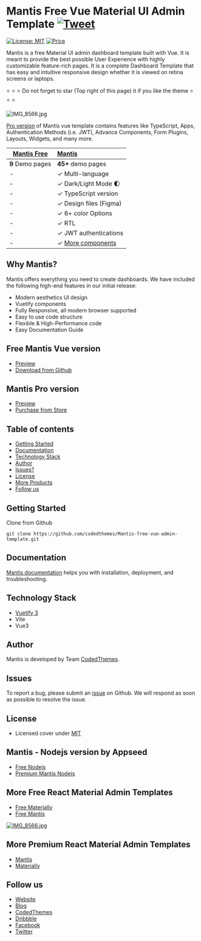 # Mantis Free Vue Material UI Admin Template [![Tweet](https://img.shields.io/twitter/url/http/shields.io.svg?style=social)](https://twitter.com/intent/tweet?text=Get%20Mantis%20React%20-%20The%20most%20beautiful%20Material%20designed%20Admin%20Dashboard%20Template%20&url=https://Mantisdashboard.io&via=codedthemes&hashtags=reactjs,webdev,developers,javascript)

[![License: MIT](https://img.shields.io/badge/License-MIT-yellow.svg)](https://opensource.org/licenses/MIT)
[![Price](https://img.shields.io/badge/price-FREE-0098f7.svg)](https://github.com/codedthemes/Mantis-free-vue-admin-template/blob/main/LICENSE)

Mantis is a free Material UI admin dashboard template built with Vue. It is meant to provide the best possible User Experience with highly customizable feature-rich pages. It is a complete Dashboard Template that has easy and intuitive responsive design whether it is viewed on retina screens or laptops.

:star: :star: :star: Do not forget to star (Top right of this page) it if you like the theme :star: :star: :star:

![IMG_8566.jpg](https://Mantisdashboard.io/imp-images/Mantis-github-free-vue-repo.jpg)

[Pro version](https://Mantisdashboard.io/vue) of Mantis vue template contains features like TypeScript, Apps, Authentication Methods (i.e. JWT), Advance Components, Form Plugins, Layouts, Widgets, and many more.

| [Mantis Free](https://Mantisdashboard.io/vue/free/) | [Mantis](https://codedthemes.com/item/mantis-vue-admin-template/) |
| --------------------------------------------- | :----------------------------------------------------------------------- |
| **9** Demo pages                              | **45+** demo pages                                                       |
| -                                             | ✓ Multi-language                                                         |
| -                                             | ✓ Dark/Light Mode 🌓                                                     |
| -                                             | ✓ TypeScript version                                                     |
| -                                             | ✓ Design files (Figma)                                                   |
| -                                             | ✓ 6+ color Options                                                       |
| -                                             | ✓ RTL                                                                    |
| -                                             | ✓ JWT authentications                                   |
| -                                             | ✓ [More components](https://Mantisdashboard.io/vue/dashboard/default)         |

## Why Mantis?

Mantis offers everything you need to create dashboards. We have included the following high-end features in our initial release:

-   Modern aesthetics UI design
-   Vuetify components
-   Fully Responsive, all modern browser supported
-   Easy to use code structure
-   Flexible & High-Performance code
-   Easy Documentation Guide

## Free Mantis Vue version

-   [Preview](https://Mantisdashboard.io/vue/free/)
-   [Download from Github](https://github.com/codedthemes/Mantis-free-vue-admin-template)

## Mantis Pro version

-   [Preview](https://Mantisdashboard.io/vue)
-   [Purchase from Store](https://codedthemes.com/item/mantis-vue-admin-template/)

## Table of contents

-   [Getting Started](#getting-started)
-   [Documentation](#documentation)
-   [Technology Stack](#technology-stack)
-   [Author](#author)
-   [Issues?](#issues)
-   [License](#license)
-   [More Products](#more-free-react-material-admin-templates)
-   [Follow us](#follow-us)

## Getting Started

Clone from Github

```
git clone https://github.com/codedthemes/Mantis-free-vue-admin-template.git
```

## Documentation

[Mantis documentation](https://codedthemes.gitbook.io/Mantis/) helps you with installation, deployment, and troubleshooting.

## Technology Stack

-   [Vuetify 3](https://vuetifyjs.com/)
-   Vite
-   Vue3

## Author

Mantis is developed by Team [CodedThemes](https://codedthemes.com).

## Issues

To report a bug, please submit an [issue](https://github.com/codedthemes/Mantis-free-vue-admin-template/issues) on Github. We will respond as soon as possible to resolve the issue.

## License

-   Licensed cover under [MIT](https://github.com/codedthemes/datta-able-bootstrap-dashboard/blob/master/LICENSE)

## Mantis - Nodejs version by Appseed

-   [Free Nodejs](https://appseed.us/product/react-node-js-Mantis-dashboard)
-   [Premium Mantis Nodejs](https://appseed.us/full-stack/react-Mantis-dashboard)

## More Free React Material Admin Templates

-   [Free Materially](https://codedthemes.com/item/materially-free-reactjs-admin-template/)
-   [Free Mantis](https://mantisdashboard.io/free/)

[![IMG_8566.jpg](https://camo.githubusercontent.com/a2364ad8c498b2a7378dae5e1a5eb5d8e1fcb2d6ceeb8b54acdc2e8bc2508775/68747470733a2f2f6d616e74697364617368626f6172642e696f2f6164762d62616e6e65722d696d616765732f6f672d736f6369616c2e706e67)](https://mantisdashboard.io/free/)

## More Premium React Material Admin Templates

-   [Mantis](https://mui.com/store/items/mantis-react-admin-dashboard-template/)
-   [Materially](https://codedthemes.com/item/materially-reactjs-admin-dashboard/)

## Follow us

-   [Website](https://Mantisdashboard.io)
-   [Blog](https://blog.Mantisdashboard.io)
-   [CodedThemes](https://codedthemes.com)
-   [Dribbble](https://dribbble.com/codedthemes)
-   [Facebook](https://www.facebook.com/codedthemes)
-   [Twitter](https://twitter.com/codedthemes)
